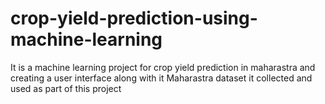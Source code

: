 # crop-yield-prediction-using-machine-learning
It is a machine learning project for crop yield prediction in maharastra and creating a user interface along with it
Maharastra dataset it collected and used as part of this project
